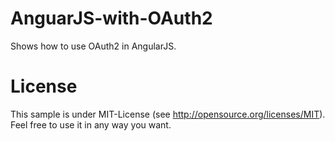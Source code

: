 # AnguarJS-with-OAuth2

Shows how to use OAuth2 in AngularJS.

# License

This sample is under MIT-License (see http://opensource.org/licenses/MIT). Feel free to use it in any way you want.

